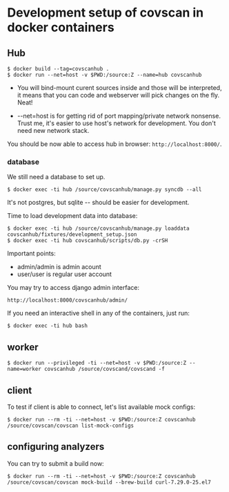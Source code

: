 # Development setup of covscan in docker containers


## Hub

```
$ docker build --tag=covscanhub .
$ docker run --net=host -v $PWD:/source:Z --name=hub covscanhub
```

  * You will bind-mount curent sources inside and those will be interpreted,
    it means that you can code and webserver will pick changes on the fly. Neat!

  * --net=host is for getting rid of port mapping/private network nonsense. Trust me,
    it's easier to use host's network for development. You don't need new network stack.

You should be now able to access hub in browser: `http://localhost:8000/`.


### database

We still need a database to set up.

```shell
$ docker exec -ti hub /source/covscanhub/manage.py syncdb --all
```

It's not postgres, but sqlite -- should be easier for development.


Time to load development data into database:

```
$ docker exec -ti hub /source/covscanhub/manage.py loaddata covscanhub/fixtures/development_setup.json
$ docker exec -ti hub covscanhub/scripts/db.py -crSH
```

Important points:

 * admin/admin is admin acount
 * user/user is regular user account

You may try to access django admin interface:

```
http://localhost:8000/covscanhub/admin/
```

If you need an interactive shell in any of the containers, just run:

```shell
$ docker exec -ti hub bash
```


## worker

```shell
$ docker run --privileged -ti --net=host -v $PWD:/source:Z --name=worker covscanhub /source/covscand/covscand -f
```


## client

To test if client is able to connect, let's list available mock configs:

```
$ docker run --rm -ti --net=host -v $PWD:/source:Z covscanhub /source/covscan/covscan list-mock-configs
```


## configuring analyzers

You can try to submit a build now:

```
$ docker run --rm -ti --net=host -v $PWD:/source:Z covscanhub /source/covscan/covscan mock-build --brew-build curl-7.29.0-25.el7
```

